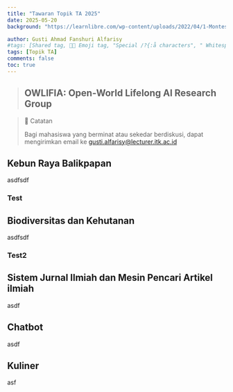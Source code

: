 ```yaml
---
title: "Tawaran Topik TA 2025"
date: 2025-05-20
background: "https://learnlibre.com/wp-content/uploads/2022/04/1-Montessori-Science-Project-Ideas-Make-a-Diorama-624x351.jpg"

author: Gusti Ahmad Fanshuri Alfarisy
#tags: [Shared tag, 👩‍🔬 Emoji tag, "Special /?{:å characters", " Whitespace before and after "]
tags: [Topik TA]
comments: false
toc: true
---
```


> ## **OWLIFIA: Open-World Lifelong AI Research Group**

> 📝 Catatan
> 
> Bagi mahasiswa yang berminat atau sekedar berdiskusi, dapat mengirimkan email ke gusti.alfarisy@lecturer.itk.ac.id

## Kebun Raya Balikpapan
asdfsdf
### Test

## Biodiversitas dan Kehutanan
asdfsdf
### Test2

## Sistem Jurnal Ilmiah dan Mesin Pencari Artikel ilmiah
asdf
## Chatbot
asdf
## Kuliner

asf
